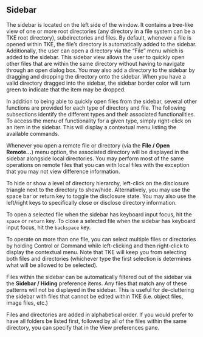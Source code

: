 ## Sidebar

The sidebar is located on the left side of the window.  It contains a tree-like view of one or more root directories (any directory in a file system can be a TKE root directory), subdirectories and files.  By default, whenever a file is opened within TKE, the file’s directory is automatically added to the sidebar.  Additionally, the user can open a directory via the “File” menu which is added to the sidebar.  This sidebar view allows the user to quickly open other files that are within the same directory without having to navigate through an open dialog box.  You may also add a directory to the sidebar by dragging and dropping the directory onto the sidebar.  When you have a valid directory dragged into the sidebar, the sidebar border color will turn green to indicate that the item may be dropped.

In addition to being able to quickly open files from the sidebar, several other functions are provided for each type of directory and file.  The following subsections identify the different types and their associated functionalities.  To access the menu of functionality for a given type, simply right-click on an item in the sidebar.  This will display a contextual menu listing the available commands.

Whenever you open a remote file or directory (via the **File / Open Remote…**) menu option, the associated directory will be displayed in the sidebar alongside local directories.  You may perform most of the same operations on remote files that you can with local files with the exception that you may not view difference information.

To hide or show a level of directory hierarchy, left-click on the disclosure triangle next to the directory to show/hide.  Alternatively, you may use the space bar or return key to toggle the disclosure state.  You may also use the left/right keys to specifically close or disclose directory information.

To open a selected file when the sidebar has keyboard input focus, hit the `space` or `return` key. To close a selected file when the sidebar has keyboard input focus, hit the `backspace` key.

To operate on more than one file, you can select multiple files or directories by holding Control or Command while left-clicking and then right-click to display the contextual menu.  Note that TKE will keep you from selecting both files and directories (whichever type the first selection is determines what will be allowed to be selected).

Files within the sidebar can be automatically filtered out of the sidebar via the **Sidebar / Hiding** preference items.  Any files that match any of these patterns will not be displayed in the sidebar.  This is useful for de-cluttering the sidebar with files that cannot be edited within TKE (i.e. object files, image files, etc.)

Files and directories are added in alphabetical order.  If you would prefer to have all folders be listed first, followed by all of the files within the same directory, you can specify that in the View preferences pane.

